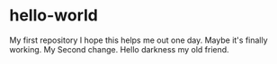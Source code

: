 # hello-world
My first repository
I hope this helps me out one day. Maybe it's finally working.
My Second change.
Hello darkness my old friend.